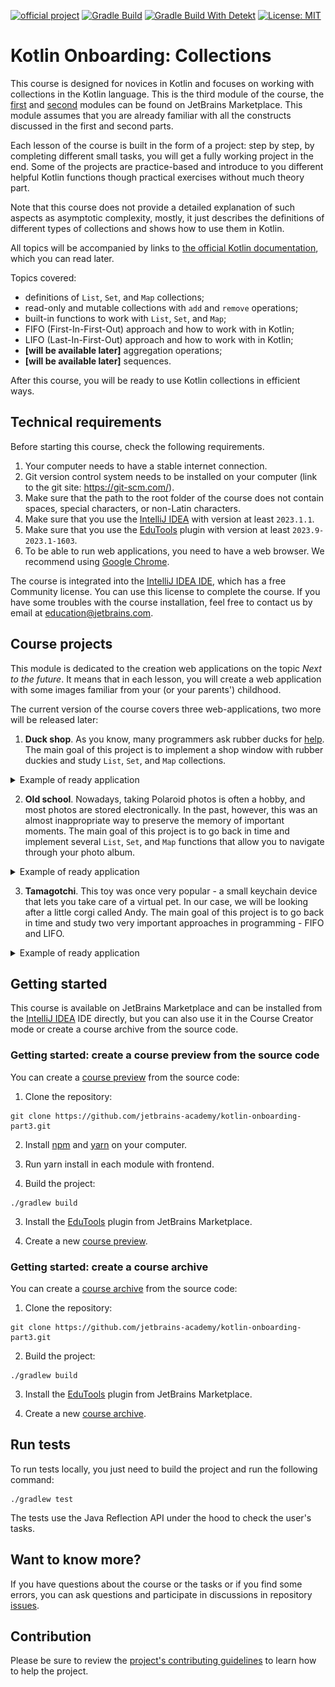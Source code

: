 [![official project](https://jb.gg/badges/official.svg)](https://confluence.jetbrains.com/display/ALL/JetBrains+on+GitHub)
[![Gradle Build](https://github.com/jetbrains-academy/kotlin-onboarding-part3/actions/workflows/gradle-build.yml/badge.svg)](https://github.com/jetbrains-academy/kotlin-onboarding-part3/actions/workflows/gradle-build.yml)
[![Gradle Build With Detekt](https://github.com/jetbrains-academy/kotlin-onboarding-part3/actions/workflows/gradle-build-with-detekt.yml/badge.svg)](https://github.com/jetbrains-academy/kotlin-onboarding-part3/actions/workflows/gradle-build-with-detekt.yml)
[![License: MIT](https://img.shields.io/badge/License-MIT-yellow.svg)](https://opensource.org/licenses/MIT)

# Kotlin Onboarding: Collections

This course is designed for novices in Kotlin and focuses on working with collections in the Kotlin language.
This is the third module of the course, the [first](https://plugins.jetbrains.com/plugin/21067-kotlin-onboarding--introduction) and [second](https://plugins.jetbrains.com/plugin/21913-kotlin-onboarding-object-oriented-programming) modules can be found on JetBrains Marketplace.
This module assumes that you are already familiar with all the constructs discussed in the first and second parts.

Each lesson of the course is built in the form of a project: step by step, by completing different small tasks,
you will get a fully working project in the end. Some of the projects are practice-based and introduce to you
different helpful Kotlin functions though practical exercises without much theory part.

Note that this course does not provide a detailed explanation of such aspects as asymptotic complexity, 
mostly, it just describes the definitions of different types of collections and shows how to use them in Kotlin.

All topics will be accompanied by links to [the official Kotlin documentation](https://kotlinlang.org/docs/home.html), which you can read later.

Topics covered:

- definitions of `List`, `Set`, and `Map` collections;
- read-only and mutable collections with `add` and `remove` operations;
- built-in functions to work with `List`, `Set`, and `Map`;
- FIFO (First-In-First-Out) approach and how to work with in Kotlin;
- LIFO (Last-In-First-Out) approach and how to work with in Kotlin;
- **[will be available later]** aggregation operations;
- **[will be available later]** sequences.

After this course, you will be ready to use Kotlin collections in efficient ways.

## Technical requirements

Before starting this course, check the following requirements.

1. Your computer needs to have a stable internet connection.
2. Git version control system needs to be installed on your computer (link to the git site: https://git-scm.com/).
3. Make sure that the path to the root folder of the course does not contain spaces, special characters, or non-Latin characters.
4. Make sure that you use the [IntelliJ IDEA](https://www.jetbrains.com/idea/download/?_ga=2.189310830.494255415.1682514714-1823138827.1669894241&_gac=1.83806948.1682684894.Cj0KCQjw3a2iBhCFARIsAD4jQB3QkDU43KtbIx2HzEz02KvcN7Ma3QGzkIbyX4KS3H4x8b2bl9p4EfYaAvWsEALw_wcB&_gl=1*1h13lr8*_ga*MTgyMzEzODgyNy4xNjY5ODk0MjQx*_ga_9J976DJZ68*MTY4MjY5NDIyMy4xMjUuMS4xNjgyNjk0MjM4LjQ1LjAuMA..#section=windows) with version at least `2023.1.1`.
5. Make sure that you use the [EduTools](https://plugins.jetbrains.com/plugin/10081-jetbrains-academy/versions/stable/405578) plugin with version at least `2023.9-2023.1-1603`.
6. To be able to run web applications, you need to have a web browser. We recommend using [Google Chrome](https://www.google.com/chrome/).

The course is integrated into the [IntelliJ IDEA IDE](https://www.jetbrains.com/idea/), which has a free Community license.
You can use this license to complete the course.
If you have some troubles with the course installation, feel free to contact us by email at education@jetbrains.com.

## Course projects

This module is dedicated to the creation web applications on the topic _Next to the future_.
It means that in each lesson, you will create a web application with 
some images familiar from your (or your parents') childhood. 

The current version of the course covers three web-applications, two more will be released later:

1) **Duck shop**. As you know, many programmers ask rubber ducks for [help](https://en.wikipedia.org/wiki/Rubber_duck_debugging).
   The main goal of this project is to implement a shop window with rubber duckies
   and study `List`, `Set`, and `Map` collections.

<details>
<summary>Example of ready application</summary>

![An example of the Duck shop application](./utils/src/main/resources/images/duck/shop/states/ready.gif)
</details>

2) **Old school**. Nowadays, taking Polaroid photos is often a hobby,
   and most photos are stored electronically.
   In the past, however, this was an almost inappropriate way to preserve
   the memory of important moments.
   The main goal of this project is to go back in time and
   implement several `List`, `Set`, and `Map` functions that allow you to navigate through your photo album.

<details>
<summary>Example of ready application</summary>

![An example of the Old school application](./utils/src/main/resources/images/old/school/states/ready.gif)
</details>

3) **Tamagotchi**. This toy was once very popular - a small keychain device that lets you take care of a virtual pet.
   In our case, we will be looking after a little corgi called Andy.
   The main goal of this project is to go back in time and
   study two very important approaches in programming - FIFO and LIFO.

<details>
<summary>Example of ready application</summary>

![An example of the Tamagotchi application](./utils/src/main/resources/images/tamagotchi/states/ready.gif)
</details>

## Getting started

This course is available on JetBrains Marketplace and can be installed from the
[IntelliJ IDEA](https://www.jetbrains.com/idea/) IDE directly, but you can also use it in
the Course Creator mode or create a course archive from the source code.

### Getting started: create a course preview from the source code

You can create a [course preview](https://plugins.jetbrains.com/plugin/10081-edutools/docs/educator-start-guide.html#preview_course) from the source code:
1. Clone the repository:
```text
git clone https://github.com/jetbrains-academy/kotlin-onboarding-part3.git
```

2. Install [npm](https://www.npmjs.com/) and [yarn](https://yarnpkg.com/) on your computer.

3. Run yarn install in each module with frontend.

4. Build the project:
```text
./gradlew build
```

3. Install the [EduTools](https://plugins.jetbrains.com/plugin/10081-edutools/docs/educational-products.html) plugin from JetBrains Marketplace.

4. Create a new [course preview](https://plugins.jetbrains.com/plugin/10081-edutools/docs/educator-start-guide.html#preview_course).

### Getting started: create a course archive

You can create a [course archive](https://plugins.jetbrains.com/plugin/10081-edutools/docs/educator-start-guide.html#fe7010f2) from the source code:
1. Clone the repository:
```text
git clone https://github.com/jetbrains-academy/kotlin-onboarding-part3.git
```

2. Build the project:
```text
./gradlew build
```

3. Install the [EduTools](https://plugins.jetbrains.com/plugin/10081-edutools/docs/educational-products.html) plugin from JetBrains Marketplace.

4. Create a new [course archive](https://plugins.jetbrains.com/plugin/10081-edutools/docs/educator-start-guide.html#fe7010f2).

## Run tests

To run tests locally, you just need to build the project and run the following command:

```text
./gradlew test
```

The tests use the Java Reflection API under the hood to check the user's tasks.

## Want to know more?

If you have questions about the course or the tasks or if you find some errors,
you can ask questions and participate in discussions in repository [issues](https://github.com/jetbrains-academy/kotlin-onboarding-part3/issues).

## Contribution

Please be sure to review the [project's contributing guidelines](./contributing.md) to learn how to help the project.
